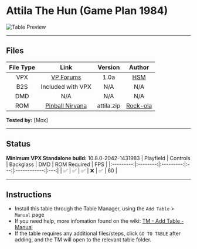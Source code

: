 # Attila The Hun (Game Plan 1984)

![Table Preview](../../images/vpx-attila-preview.png)

---

## Files
| File Type | Link | Version | Author | 
|:---------:|:----:|:-------:|:------:|
| VPX | [VP Forums](https://www.vpforums.org/index.php?app=downloads&showfile=13486) | 1.0a | [HSM](https://www.vpforums.org/index.php?showuser=78127) |
| B2S | Included with VPX | N/A | N/A |
| DMD | N/A | N/A | N/A |
| ROM | [Pinball Nirvana](https://pinballnirvana.com/forums/resources/attila.1539/) | attila.zip | [Rock-ola](https://pinballnirvana.com/forums/members/rock-ola.1/) |

**Tested by:** [Mox]

---

## Status 
**Minimum VPX Standalone build:** 10.8.0-2042-1431983
| Playfield | Controls | Backglass | DMD | ROM Required | FPS |
|:---------:|:--------:|:---------:|:---:|:------------:|:---:|
| :white_check_mark: | :white_check_mark: | :white_check_mark: | :x: | :white_check_mark: | 60 |

---

## Instructions

- Install this table through the Table Manager, using the `Add Table` > `Manual` page
- If you need help, more infomation found on the wiki: [TM - Add Table - Manual](https://github.com/LegendsUnchained/vpx-standalone-alp4k/wiki/%5B04%5D-%F0%9F%A7%A1-TM-%E2%80%90-Other-Features#add-table---manual)
- If the table requires any additional files/steps, click `GO TO TABLE` after adding, and the TM will open to the relevant table folder.

